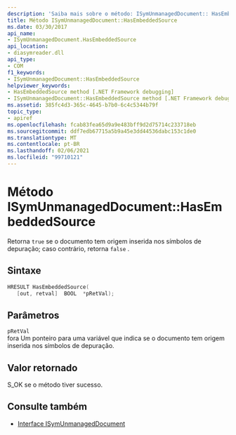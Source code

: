 ```yaml
---
description: 'Saiba mais sobre o método: ISymUnmanagedDocument:: HasEmbeddedSource'
title: Método ISymUnmanagedDocument::HasEmbeddedSource
ms.date: 03/30/2017
api_name:
- ISymUnmanagedDocument.HasEmbeddedSource
api_location:
- diasymreader.dll
api_type:
- COM
f1_keywords:
- ISymUnmanagedDocument::HasEmbeddedSource
helpviewer_keywords:
- HasEmbeddedSource method [.NET Framework debugging]
- ISymUnmanagedDocument::HasEmbeddedSource method [.NET Framework debugging]
ms.assetid: 385fc4d3-365c-4645-b7b0-6c4c5344b79f
topic_type:
- apiref
ms.openlocfilehash: fcab83fea65d9a9e483bff9d2d75714c233718eb
ms.sourcegitcommit: ddf7edb67715a5b9a45e3dd44536dabc153c1de0
ms.translationtype: MT
ms.contentlocale: pt-BR
ms.lasthandoff: 02/06/2021
ms.locfileid: "99710121"
---
```

# <a name="isymunmanageddocumenthasembeddedsource-method"></a>Método ISymUnmanagedDocument::HasEmbeddedSource

Retorna `true` se o documento tem origem inserida nos símbolos de depuração; caso contrário, retorna `false` .  
  
## <a name="syntax"></a>Sintaxe  
  
```cpp  
HRESULT HasEmbeddedSource(  
   [out, retval]  BOOL  *pRetVal);  
```  
  
## <a name="parameters"></a>Parâmetros  

 `pRetVal`  
 fora Um ponteiro para uma variável que indica se o documento tem origem inserida nos símbolos de depuração.  
  
## <a name="return-value"></a>Valor retornado  

 S_OK se o método tiver sucesso.  
  
## <a name="see-also"></a>Consulte também

- [Interface ISymUnmanagedDocument](isymunmanageddocument-interface.md)
